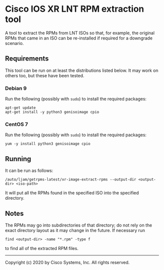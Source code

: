 <!-- ===================================================================== -->
<!-- README.md -- Documentation for extraction tool                        -->
<!--                                                                       -->
<!-- December 2020, Patrick Smears                                         -->
<!--                                                                       -->
<!-- Copyright (c) 2020 by Cisco Systems, Inc.                             -->
<!-- All rights reserved.                                                  -->
<!-- ===================================================================== -->

# Cisco IOS XR LNT RPM extraction tool

A tool to extract the RPMs from LNT ISOs so that, for example, the
original RPMs that came in an ISO can be re-installed if required for
a downgrade scenario.

## Requirements

This tool can be run on at least the distributions listed below. It
may work on others too, but these have been tested.

### Debian 9

Run the following (possibly with `sudo`) to install the required packages:

    apt-get update
    apt-get install -y python3 genisoimage cpio

### CentOS 7

Run the following (possibly with `sudo`) to install the required packages:

    yum -y install python3 genisoimage cpio


## Running

It can be run as follows:

    /auto/ljam/getrpms-latest/xr-image-extract-rpms --output-dir <output-dir> <iso-path>

It will put all the RPMs found in the specified ISO into the specified
directory.

## Notes

The RPMs may go into subdirectories of that directory; do not rely on the exact directory layout as it may change in the future. If necessary run

    find <output-dir> -name "*.rpm" -type f

to find all of the extracted RPM files.

---

Copyright (c) 2020 by Cisco Systems, Inc. All rights reserved.